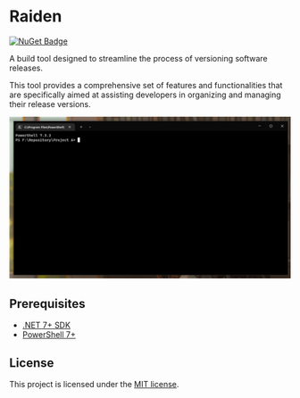 # Raiden

 [![NuGet Badge](https://buildstats.info/nuget/Raiden?includePreReleases=true)](https://www.nuget.org/packages/Raiden)
 
 A build tool designed to streamline the process of versioning software releases. 
 
 This tool provides a comprehensive set of features and functionalities that are specifically aimed at assisting developers in organizing and managing their release versions.

  ![Raiden Preview](/previews/Raiden.gif)

 ## Prerequisites

  - [.NET 7+ SDK](https://dotnet.microsoft.com/en-us/download/dotnet)
  - [PowerShell 7+](https://github.com/PowerShell/PowerShell)

 ## License

  This project is licensed under the [MIT license](/LICENSE.md).
